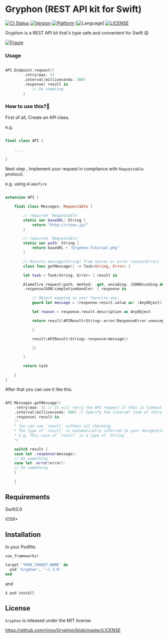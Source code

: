 # Gryphon (REST API kit for Swift)

[![CI Status](https://travis-ci.org/rinov/Gryphon.svg?branch=master)](https://travis-ci.org/rinov/Gryphon.svg?branch=master)
[![Version](https://img.shields.io/cocoapods/v/Gryphon.svg?style=flat)](http://cocoapods.org/pods/Gryphon)
[![Platform](https://img.shields.io/badge/Platform-iOS-lightgrey.svg)](https://img.shields.io/badge/Platform-iOS-lightgrey.svg)
[![Language](https://img.shields.io/badge/Language-Swift%203.0%20and%202.3%20are%20compatible-blue.svg)]
[![LICENSE](https://img.shields.io/badge/LICENSE-MIT-yellow.svg)](https://img.shields.io/badge/LICENSE-MIT-yellow.svg)

Gryphon is a REST API kit that's type safe and convenient for Swift :yum:

[![Figure](http://i.imgur.com/i8Yqt8g.png)](http://i.imgur.com/i8Yqt8g.png)

### Usage
```swift

API.Endpoint.request()
        .retry(max: 3)
        .interval(milliseconds: 500)
        .response{ result in
            // Do someting 
        }

```


### How to use this?:eyes:

First of all, Create an API class.

e.g.

```swift

final class API {
    
    ....
    
}

```

Next step , Implement your request in compliance with `Requestable` protocol.

e.g. using `Alamofire`

```swift

extension API {

    final class Messages: Requestable {

        // required `Requestable`
        static var baseURL: String {
            return "http://rinov.jp/"
        }

        // required `Requestable`
        static var path: String {
            return baseURL + "Gryphon-Tutorial.php"
        }

        // Returns message(String) from server or error reason(Error).
        class func getMessage() -> Task<String, Error> {

        let task = Task<String, Error> { result in

        Alamofire.request(path, method: .get, encoding: JSONEncoding.default)
        .responseJSON(completionHandler: { response in

            // Object mapping in your favorite way.
            guard let message = (response.result.value as! [AnyObject])[0]["result"] as? String else {

            let reason = response.result.description as AnyObject

            return result(APIResult<String>.error(ResponseError.unexceptedResponse(reason)))

            }

            result(APIResult<String>.response(message))

            })

        }

        return task

    }
}

```

After that you can use it like this.

```swift

API.Messages.getMessage()
    .retry(max: 3) // It will retry the API request if that is timeout or failed.
    .interval(milliseconds: 500) // Specify the interval time of retry.
    .response{ result in
    /*
    * You can use `result` without nil checking.
    * The type of `result` is automatically inferred to your designation type.
    * e.g. This case of `result` is a type of `String`
    */

    switch result {
    case let .response(message):
    // Do something
    case let .error(error):
    // Do something
    }

    }

```

## Requirements

Swift3.0

iOS8+

## Installation

In your Podfile:

```ruby
use_frameworks!

target 'YOUR_TARGET_NAME' do
  pod 'Gryphon', '~> 3.0'
end

```
and

`$ pod install`

## License

`Gryphon` is released under the MIT license.

https://github.com/rinov/Gryphon/blob/master/LICENSE
